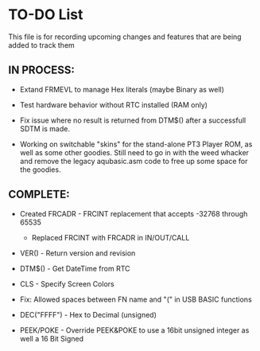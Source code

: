 # TO-DO List

This file is for recording upcoming changes and features that are being added to track them

## IN PROCESS:


- Extand FRMEVL to manage Hex literals (maybe Binary as well)

- Test hardware behavior without RTC installed (RAM only)

- Fix issue where no result is returned from DTM$() after a successfull SDTM is made.

- Working on switchable "skins" for the stand-alone PT3 Player ROM, as well as some other goodies. Still need to go in with the weed whacker and remove the legacy aqubasic.asm code to free up some space for the goodies.


## COMPLETE:

- Created FRCADR - FRCINT replacement that accepts -32768 through 65535
  - Replaced FRCINT with FRCADR in IN/OUT/CALL

- VER() - Return version and revision

- DTM$() - Get DateTime from RTC

- CLS - Specify Screen Colors

- Fix: Allowed spaces between FN name and "(" in USB BASIC functions

- DEC("FFFF") - Hex to Decimal (unsigned)

- PEEK/POKE - Override PEEK&POKE to use a 16bit unsigned integer as well a 16 Bit Signed

